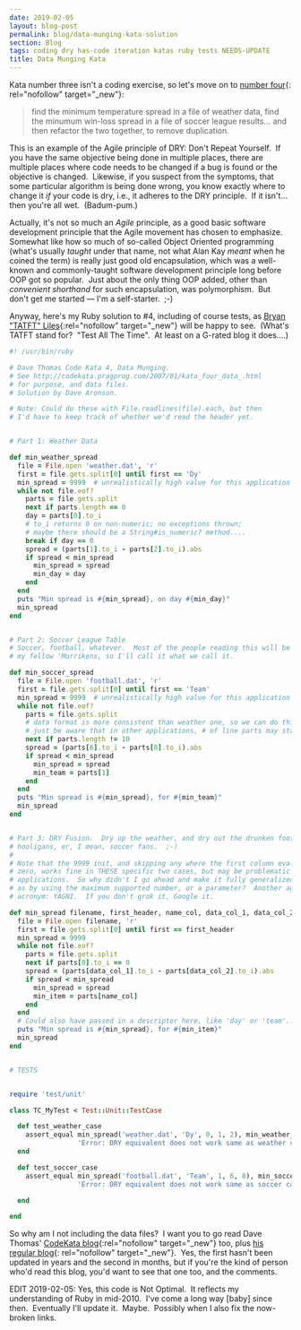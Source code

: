 ```yaml
---
date: 2019-02-05
layout: blog-post
permalink: blog/data-munging-kata-solution
section: Blog
tags: coding dry has-code iteration katas ruby tests NEEDS-UPDATE
title: Data Munging Kata
---
```

Kata number three isn't a coding exercise,
so let's move on to
[number four](http://codekata.pragprog.com/2007/01/kata_four_data_.html){:
rel="nofollow" target="_new"}:

> find the minimum temperature spread in a file of weather data,
find the minumum win-loss spread in a file of soccer league results...
and then refactor the two together, to remove duplication.

This is an example of the Agile principle of DRY:
Don't Repeat Yourself.&nbsp;
If you have the same objective being done in multiple places,
there are multiple places where code needs to be changed
if a bug is found or the objective is changed.&nbsp;
Likewise, if you suspect from the symptoms,
that some particular algorithm is being done wrong,
you know exactly where to change it _if_ your code is dry,
i.e., it adheres to the DRY principle.&nbsp;
If it isn't... then you're all wet.&nbsp; (Badum-pum.)

Actually, it's not so much an _Agile_ principle,
as a good basic software development principle
that the Agile movement has chosen to emphasize.&nbsp;
Somewhat like how so much of so-called Object Oriented programming
(what's usually _taught_ under that name,
not what Alan Kay _meant_ when he coined the term)
is really just good old encapsulation,
which was a well-known and commonly-taught software development principle
long before OOP got so popular.&nbsp;
Just about the only thing OOP added,
other than _convenient shorthand_ for such encapsulation,
was polymorphism.&nbsp;
But don't get me started &mdash; I'm a self-starter.&nbsp; ;-)

Anyway, here's my Ruby solution to #4,
including of course tests,
as
[Bryan "TATFT" Liles](http://smartic.us/){:rel="nofollow" target="_new"}
will be happy to see.&nbsp;
(What's TATFT stand for?&nbsp;
"Test All The Time".&nbsp;
At least on a G-rated blog it does....)

```ruby
#! /usr/bin/ruby

# Dave Thomas Code Kata 4, Data Munging.
# See http://codekata.pragprog.com/2007/01/kata_four_data_.html
# for purpose, and data files.
# Solution by Dave Aronson.

# Note: Could do these with File.readlines(file).each, but then
# I'd have to keep track of whether we'd read the header yet.


# Part 1: Weather Data

def min_weather_spread
  file = File.open 'weather.dat', 'r'
  first = file.gets.split[0] until first == 'Dy'
  min_spread = 9999  # unrealistically high value for this application
  while not file.eof?
    parts = file.gets.split
    next if parts.length == 0
    day = parts[0].to_i
    # to_i returns 0 on non-numeric; no exceptions thrown;
    # maybe there should be a String#is_numeric? method....
    break if day == 0
    spread = (parts[1].to_i - parts[2].to_i).abs
    if spread < min_spread
      min_spread = spread
      min_day = day
    end
  end
  puts "Min spread is #{min_spread}, on day #{min_day}"
  min_spread
end


# Part 2: Soccer League Table
# Soccer, football, whatever.  Most of the people reading this will be
# my fellow 'Murrikens, so I'll call it what we call it.

def min_soccer_spread
  file = File.open 'football.dat', 'r'
  first = file.gets.split[0] until first == 'Team'
  min_spread = 9999  # unrealistically high value for this application
  while not file.eof?
    parts = file.gets.split
    # data format is more consistent than weather one, so we can do this;
    # just be aware that in other applications, # of line parts may stay same.
    next if parts.length != 10
    spread = (parts[6].to_i - parts[8].to_i).abs
    if spread < min_spread
      min_spread = spread
      min_team = parts[1]
    end
  end
  puts "Min spread is #{min_spread}, for #{min_team}"
  min_spread
end


# Part 3: DRY Fusion.  Dry up the weather, and dry out the drunken football
# hooligans, er, I mean, soccer fans.  ;-)
#
# Note that the 9999 init, and skipping any where the first column evaluates to
# zero, works fine in THESE specific two cases, but may be problematic in other
# applications.  So why didn't I go ahead and make it fully generalized, such
# as by using the maximum supported number, or a parameter?  Another agile
# acronym: YAGNI.  If you don't grok it, Google it.

def min_spread filename, first_header, name_col, data_col_1, data_col_2
  file = File.open filename, 'r'
  first = file.gets.split[0] until first == first_header
  min_spread = 9999
  while not file.eof?
    parts = file.gets.split
    next if parts[0].to_i == 0
    spread = (parts[data_col_1].to_i - parts[data_col_2].to_i).abs
    if spread < min_spread
      min_spread = spread
      min_item = parts[name_col]
    end
  end
  # Could also have passed in a descriptor here, like 'day' or 'team'....
  puts "Min spread is #{min_spread}, for #{min_item}"
  min_spread
end


# TESTS


require 'test/unit'

class TC_MyTest < Test::Unit::TestCase

  def test_weather_case
    assert_equal min_spread('weather.dat', 'Dy', 0, 1, 2), min_weather_spread,
                 'Error: DRY equivalent does not work same as weather case'
  end

  def test_soccer_case
    assert_equal min_spread('football.dat', 'Team', 1, 6, 8), min_soccer_spread,
                 'Error: DRY equivalent does not work same as soccer case'

  end

end
```

So why am I not including the data files?&nbsp;
I want you to go read Dave Thomas'
[CodeKata blog](http://codekata.pragprog.com/){:rel="nofollow" target="_new"}
too, plus
[his regular blog](http://pragdave.pragprog.com/){:
 rel="nofollow" target="_new"}.&nbsp;
Yes, the first hasn't been updated in years and the second in months,
but if you're the kind of person who'd read this blog,
you'd want to see that one too, and the comments.

EDIT 2019-02-05: Yes, this code is Not Optimal.&nbsp;
It reflects my understanding of Ruby in mid-2010.&nbsp;
I've come a long way [baby] since then.&nbsp;
Eventually I'll update it.&nbsp;
Maybe.&nbsp;
Possibly when I also fix the now-broken links.
